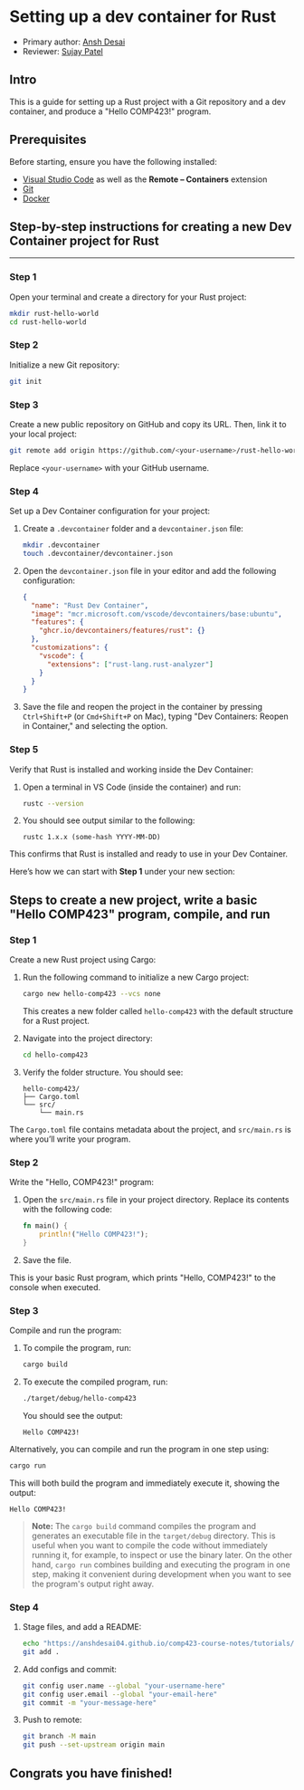 # Setting up a dev container for Rust

* Primary author: [Ansh Desai](https://github.com/anshdesai04)
* Reviewer: [Sujay Patel](https://github.com/SUJP123)

## **Intro**
This is a guide for setting up a Rust project with a Git repository and a dev container, and produce a "Hello COMP423!" program.

## **Prerequisites**
Before starting, ensure you have the following installed:

- [Visual Studio Code](https://code.visualstudio.com/) as well as the **Remote – Containers** extension
- [Git](https://git-scm.com/)
- [Docker](https://www.docker.com/)

## **Step-by-step instructions for creating a new Dev Container project for Rust**

---

### **Step 1**
Open your terminal and create a directory for your Rust project:
```bash
mkdir rust-hello-world
cd rust-hello-world
```
### **Step 2**
Initialize a new Git repository:
```bash
git init
```
### **Step 3**
Create a new public repository on GitHub and copy its URL. Then, link it to your local project:
```bash
git remote add origin https://github.com/<your-username>/rust-hello-world.git
```

Replace `<your-username>` with your GitHub username.

### **Step 4**
Set up a Dev Container configuration for your project:

1. Create a `.devcontainer` folder and a `devcontainer.json` file:
   ```bash
   mkdir .devcontainer
   touch .devcontainer/devcontainer.json
   ```

2. Open the `devcontainer.json` file in your editor and add the following configuration:
   ```json
   {
     "name": "Rust Dev Container",
     "image": "mcr.microsoft.com/vscode/devcontainers/base:ubuntu",
     "features": {
       "ghcr.io/devcontainers/features/rust": {}
     },
     "customizations": {
       "vscode": {
         "extensions": ["rust-lang.rust-analyzer"]
       }
     }
   }
   ```

3. Save the file and reopen the project in the container by pressing `Ctrl+Shift+P` (or `Cmd+Shift+P` on Mac), typing "Dev Containers: Reopen in Container," and selecting the option.

### **Step 5**
Verify that Rust is installed and working inside the Dev Container:

1. Open a terminal in VS Code (inside the container) and run:
   ```bash
   rustc --version
   ```

2. You should see output similar to the following:
   ```
   rustc 1.x.x (some-hash YYYY-MM-DD)
   ```

This confirms that Rust is installed and ready to use in your Dev Container.

Here’s how we can start with **Step 1** under your new section:

## **Steps to create a new project, write a basic "Hello COMP423" program, compile, and run**

### **Step 1**
Create a new Rust project using Cargo:

1. Run the following command to initialize a new Cargo project:
   ```bash
   cargo new hello-comp423 --vcs none
   ```

   This creates a new folder called `hello-comp423` with the default structure for a Rust project.

2. Navigate into the project directory:
   ```bash
   cd hello-comp423
   ```

3. Verify the folder structure. You should see:
   ```
   hello-comp423/
   ├── Cargo.toml
   └── src/
       └── main.rs
   ```

The `Cargo.toml` file contains metadata about the project, and `src/main.rs` is where you’ll write your program.

### **Step 2**
Write the "Hello, COMP423!" program:

1. Open the `src/main.rs` file in your project directory. Replace its contents with the following code:
   ```rust
   fn main() {
       println!("Hello COMP423!");
   }
   ```

2. Save the file.

This is your basic Rust program, which prints "Hello, COMP423!" to the console when executed.

### **Step 3**
Compile and run the program:

1. To compile the program, run:
   ```bash
   cargo build
   ```

2. To execute the compiled program, run:
   ```bash
   ./target/debug/hello-comp423
   ```

   You should see the output:
   ```text
   Hello COMP423!
   ```

Alternatively, you can compile and run the program in one step using:
   ```bash
   cargo run
   ```

   This will both build the program and immediately execute it, showing the output:
   ```text
   Hello COMP423!
   ```
   > **Note:** The `cargo build` command compiles the program and generates an executable file in the `target/debug` directory. This is useful when you want to compile the code without immediately running it, for example, to inspect or use the binary later. On the other hand, `cargo run` combines building and executing the program in one step, making it convenient during development when you want to see the program's output right away.


### **Step 4**

1. Stage files, and add a README:
   ```bash
   echo "https://anshdesai04.github.io/comp423-course-notes/tutorials/rust-setup/" > README.md
   git add .
   ```

2. Add configs and commit:
   ```bash
   git config user.name --global "your-username-here"
   git config user.email --global "your-email-here"
   git commit -m "your-message-here"
   ```

3. Push to remote:
   ```bash
   git branch -M main
   git push --set-upstream origin main
   ```

## **Congrats you have finished!**